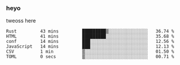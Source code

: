 ### heyo
tweoss here

<!--START_SECTION:waka-->

```text
Rust         43 mins         █████████▒░░░░░░░░░░░░░░░   36.74 %
HTML         41 mins         █████████░░░░░░░░░░░░░░░░   35.68 %
conf         14 mins         ███░░░░░░░░░░░░░░░░░░░░░░   12.56 %
JavaScript   14 mins         ███░░░░░░░░░░░░░░░░░░░░░░   12.13 %
CSV          1 min           ▒░░░░░░░░░░░░░░░░░░░░░░░░   01.50 %
TOML         0 secs          ▒░░░░░░░░░░░░░░░░░░░░░░░░   00.71 %
```

<!--END_SECTION:waka-->

<!--
**Tweoss/tweoss** is a ✨ _special_ ✨ repository because its `README.md` (this file) appears on your GitHub profile.

Here are some ideas to get you started:

- 🔭 I’m currently working on ...
- 🌱 I’m currently learning ...
- 👯 I’m looking to collaborate on ...
- 🤔 I’m looking for help with ...
- 💬 Ask me about ...
- 📫 How to reach me: ...
- 😄 Pronouns: ...
- ⚡ Fun fact: ...
-->
